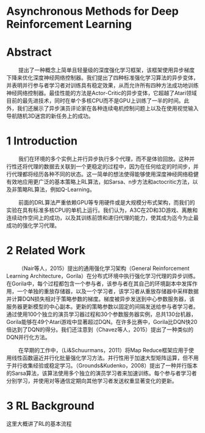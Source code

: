 # Asynchronous Methods for Deep Reinforcement Learning

# Abstract

        提出了一种概念上简单且轻量级的深度强化学习框架，该框架使用异步梯度下降来优化深度神经网络控制器。我们提出了四种标准强化学习算法的异步变体，并表明并行参与者学习者对训练具有稳定效果，从而允许所有四种方法成功地训练神经网络控制器。最佳性能的方法是Actor-Critic的异步变体，它超越了Atari领域目前的最先进技术，同时在单个多核CPU而不是GPU上训练了一半的时间。此外，我们还展示了异步演员评论家在各种连续电机控制问题上以及在使用视觉输入导航随机3D迷宫的新任务上的成功。

# 1 Introduction

        我们在环境的多个实例上并行异步执行多个代理，而不是体验回放。这种并行性还将代理的数据去关联到一个更稳定的过程中，因为在任何给定的时间步，并行代理都将经历各种不同的状态。这一简单的想法使得能够使用深度神经网络稳健有效地应用更广泛的基本策略上RL算法，如Sarsa、n步方法和actocritic方法，以及非策略RL算法，例如Q-Learning。

        前面的DRL算法严重依赖GPU等专用硬件或是大规模分布式架构，而我们的实验在具有标准多核CPU的单机上运行。我们认为，A3C在2D和3D游戏、离散和连续动作空间上的成功，以及其训练前馈和递归代理的能力，使其成为迄今为止最成功的强化学习代理。

# 2 Related Work

        （Nair等人，2015）提出的通用强化学习架构（General Reinforcement Learning Architecture，Gorila）在分布式环境中执行强化学习代理的异步训练。在Gorila中，每个过程都包含一个参与者，该参与者在其自己的环境副本中发挥作用，一个单独的重放存储器，以及一个学习者，该学习者从重放存储器中采样数据并计算DQN损失相对于策略参数的梯度。梯度被异步发送到中心参数服务器，该服务器更新模型的中心副本。更新的策略参数以固定的间隔发送给参与者学习者。通过使用100个独立的演员学习器过程和30个参数服务器实例，总共130台机器，Gorila能够在49个Atari游戏中显著超过DQN。在许多比赛中，Gorila比DQN快20倍达到了DQN的得分。我们还注意到（Chavez等人，2015）提出了一种类似的DQN并行化方法。

        在早期的工作中，（Li&Schuurmans，2011）将Map Reduce框架应用于使用线性函数逼近并行化批量强化学习方法。并行性用于加速大型矩阵运算，但不用于并行收集经验或稳定学习。（Grounds&Kudenko，2008）提出了一种并行版本的Sarsa算法，该算法使用多个独立的演员学习者来加速训练。每个参与者学习者分别学习，并使用对等通信定期向其他学习者发送权重显著变化的更新。

# 3 RL Background

这里大概讲了RL的基本流程



